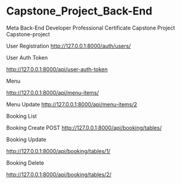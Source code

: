 # Capstone_Project_Back-End
Meta Back-End Developer Professional Certificate Capstone Project 
Capstone-project

User Registration http://127.0.0.1:8000/auth/users/

User Auth Token

http://127.0.0.1:8000/api/user-auth-token

Menu

http://127.0.0.1:8000/api/menu-items/

Menu Update http://127.0.0.1:8000/api/menu-items/2

Booking List

Booking Create POST http://127.0.0.1:8000/api/booking/tables/

Booking Update

http://127.0.0.1:8000/api/booking/tables/1/

Booking Delete

http://127.0.0.1:8000/api/booking/tables/2/
